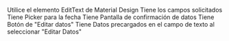 Utilice el elemento EditText de Material Design
Tiene los campos solicitados 
Tiene Picker para la fecha
Tiene Pantalla de confirmación de datos 
Tiene Botón de "Editar datos"
Tiene Datos precargados en el campo de texto al seleccionar "Editar Datos"
